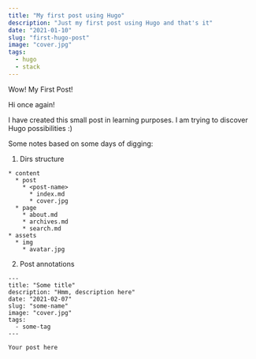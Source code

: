 ```yaml
---
title: "My first post using Hugo"
description: "Just my first post using Hugo and that's it"
date: "2021-01-10"
slug: "first-hugo-post"
image: "cover.jpg"
tags:
  - hugo
  - stack
---
```


Wow! My First Post!

Hi once again!

I have created this small post in learning purposes. I am trying to discover Hugo possibilities :)

Some notes based on some days of digging:

1. Dirs structure

```
* content
  * post
    * <post-name>
      * index.md
      * cover.jpg
  * page
    * about.md
    * archives.md
    * search.md
* assets
  * img
    * avatar.jpg
```

2. Post annotations

```
---
title: "Some title"
description: "Hmm, description here"
date: "2021-02-07"
slug: "some-name"
image: "cover.jpg"
tags:
  - some-tag
---

Your post here
```
